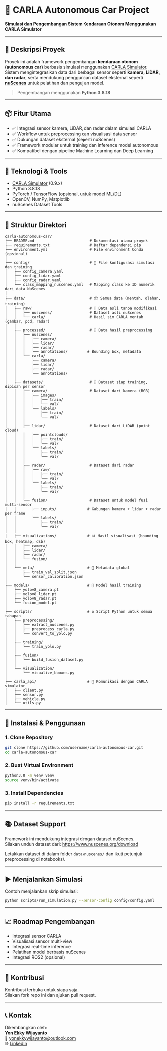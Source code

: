 # 🚗 CARLA Autonomous Car Project

**Simulasi dan Pengembangan Sistem Kendaraan Otonom Menggunakan CARLA Simulator**

---

## 📌 Deskripsi Proyek

Proyek ini adalah framework pengembangan **kendaraan otonom (autonomous car)** berbasis simulasi menggunakan [CARLA Simulator](https://carla.org/). Sistem mengintegrasikan data dari berbagai sensor seperti **kamera, LiDAR, dan radar**, serta mendukung penggunaan dataset eksternal seperti **[nuScenes](https://www.nuscenes.org/)** untuk pelatihan dan pengujian model.

> Pengembangan menggunakan **Python 3.8.18**

---

## 📦 Fitur Utama

- ✅ Integrasi sensor kamera, LiDAR, dan radar dalam simulasi CARLA
- ✅ Workflow untuk preprocessing dan visualisasi data sensor
- ✅ Dukungan dataset eksternal (seperti nuScenes)
- ✅ Framework modular untuk training dan inference model autonomous
- ✅ Kompatibel dengan pipeline Machine Learning dan Deep Learning

---

## 🧰 Teknologi & Tools

- [CARLA Simulator](https://carla.org/) (0.9.x)
- Python 3.8.18
- PyTorch / TensorFlow (opsional, untuk model ML/DL)
- OpenCV, NumPy, Matplotlib
- nuScenes Dataset Tools

---

## 📁 Struktur Direktori

```
carla-autonomous-car/
├── README.md                         # Dokumentasi utama proyek
├── requirements.txt                  # Daftar dependensi pip
├── environment.yml                   # File environment Conda (opsional)
│
├── config/                           # 🔧 File konfigurasi simulasi dan training
│   ├── config_camera.yaml
│   ├── config_lidar.yaml
│   ├── config_radar.yaml
│   └── class_mapping_nuscenes.yaml   # Mapping class ke ID numerik dari data NuScenes
│
├── data/                             # 📦 Semua data (mentah, olahan, training)
│   ├── raw/                          # 📂 Data asli tanpa modifikasi
│   │   ├── nuscenes/                 # Dataset asli nuScenes
│   │   └── carla/                    # Hasil sim CARLA mentah (gambar, pcd, radar)
│   │
│   ├── processed/                    # 📂 Data hasil preprocessing
│   │   ├── nuscenes/
│   │   │   ├── camera/
│   │   │   ├── lidar/
│   │   │   ├── radar/
│   │   │   └── annotations/         # Bounding box, metadata
│   │   └── carla/
│   │       ├── camera/
│   │       ├── lidar/
│   │       ├── radar/
│   │       └── annotations/
│   │
│   ├── datasets/                     # 📂 Dataset siap training, dipisah per sensor
│   │   ├── camera/                   # Dataset dari kamera (RGB)
│   │   │   ├── images/
│   │   │   │   ├── train/
│   │   │   │   └── val/
│   │   │   └── labels/
│   │   │       ├── train/
│   │   │       └── val/
│   │   │
│   │   ├── lidar/                    # Dataset dari LiDAR (point cloud)
│   │   │   ├── pointclouds/
│   │   │   │   ├── train/
│   │   │   │   └── val/
│   │   │   └── labels/
│   │   │       ├── train/
│   │   │       └── val/
│   │   │
│   │   ├── radar/                    # Dataset dari radar
│   │   │   ├── raw/
│   │   │   │   ├── train/
│   │   │   │   └── val/
│   │   │   └── labels/
│   │   │       ├── train/
│   │   │       └── val/
│   │   │
│   │   └── fusion/                   # Dataset untuk model fusi multi-sensor
│   │       ├── inputs/              # Gabungan kamera + lidar + radar per frame
│   │       └── labels/
│   │           ├── train/
│   │           └── val/
│   │
│   ├── visualizations/              # 📊 Hasil visualisasi (bounding box, heatmap, dsb)
│   │   ├── camera/
│   │   ├── lidar/
│   │   ├── radar/
│   │   └── fusion/
│   │
│   └── meta/                        # 📑 Metadata global
│       ├── train_val_split.json
│       └── sensor_calibration.json
│
├── models/                          # 🧠 Model hasil training
│   ├── yolov8_camera.pt
│   ├── yolov8_lidar.pt
│   ├── yolov8_radar.pt
│   └── fusion_model.pt
│
├── scripts/                         # ⚙️ Script Python untuk semua tahapan
│   ├── preprocessing/
│   │   ├── extract_nuscenes.py
│   │   ├── preprocess_carla.py
│   │   └── convert_to_yolo.py
│   │
│   ├── training/
│   │   └── train_yolo.py
│   │
│   ├── fusion/
│   │   └── build_fusion_dataset.py
│   │
│   └── visualization/
│       └── visualize_bboxes.py
│
├── carla_api/                       # 🔌 Komunikasi dengan CARLA simulator
│   ├── client.py
│   ├── sensor.py
│   ├── vehicle.py
│   └── utils.py

```

---

## 🚀 Instalasi & Penggunaan

### 1. Clone Repository

```bash
git clone https://github.com/username/carla-autonomous-car.git
cd carla-autonomous-car
```

### 2. Buat Virtual Environment

```bash
python3.8 -m venv venv
source venv/bin/activate
```

### 3. Install Dependencies

```bash
pip install -r requirements.txt
```

---

## 📚 Dataset Support

Framework ini mendukung integrasi dengan dataset nuScenes.  
Silakan unduh dataset dari: https://www.nuscenes.org/download

Letakkan dataset di dalam folder `data/nuscenes/` dan ikuti petunjuk preprocessing di notebooks/.

---

## ▶️ Menjalankan Simulasi

Contoh menjalankan skrip simulasi:

```bash
python scripts/run_simulation.py --sensor-config config/config.yaml
```

---

## 📈 Roadmap Pengembangan

- Integrasi sensor CARLA
- Visualisasi sensor multi-view
- Integrasi real-time inference
- Pelatihan model berbasis nuScenes
- Integrasi ROS2 (opsional)

---

## 🤝 Kontribusi

Kontribusi terbuka untuk siapa saja.  
Silakan fork repo ini dan ajukan pull request.

---

## 📞 Kontak

Dikembangkan oleh:  
**Yon Ekky Wijayanto**  
📧 yonekkywijayanto@outlook.com  
🌐 [LinkedIn](https://www.linkedin.com/in/yon-ekky-wijayanto-7008ab295/)
